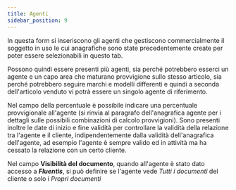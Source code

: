 ```yaml
---
title: Agenti
sidebar_position: 9
---
```


In questa form si inseriscono gli agenti che gestiscono commercialmente il soggetto in uso le cui anagrafiche sono state precedentemente create per poter essere selezionabili in questo tab.

Possono quindi essere presenti più agenti, sia perché potrebbero esserci un agente e un capo area che maturano provvigione sullo stesso articolo, sia perché potrebbero seguire marchi e modelli differenti e quindi a seconda dell'articolo venduto vi potrà essere un singolo agente di riferimento.

Nel campo della percentuale è possibile indicare una percentuale provvigionale all'agente (si rinvia al paragrafo dell'anagrafica agente per i dettagli sulle possibili combinazioni di calcolo provvigioni).
Sono presenti inoltre le date di inizio e fine validità per controllare la validità della relazione tra l'agente e il cliente, indipendentemente dalla validità dell'anagrafica dell'agente, ad esempio l'agente è sempre valido ed in attività ma ha cessato la relazione con un certo cliente.

Nel campo **Visibilità del documento**, quando all'agente è stato dato accesso a ***Fluentis***, si può definire se l'agente vede *Tutti i documenti* del cliente o solo i *Propri documenti*